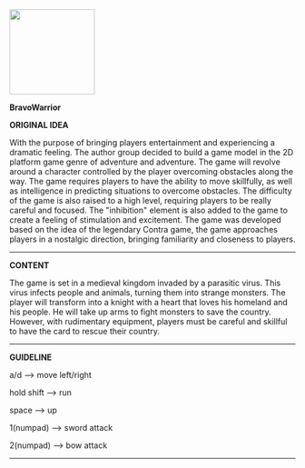 <img src="https://github.com/Ka-ng-23/super-project/assets/171650586/e343c916-7af4-41fc-9bf9-c6619a7061bd" width="150" height="150">

**BravoWarrior** 


**ORIGINAL IDEA**

With the purpose of bringing players entertainment and experiencing a dramatic feeling. The author group decided to build a game model in the 2D platform game genre of adventure and adventure. The game will revolve around a character controlled by the player overcoming obstacles along the way. The game requires players to have the ability to move skillfully, as well as intelligence in predicting situations to overcome obstacles. The difficulty of the game is also raised to a high level, requiring players to be really careful and focused. The "inhibition" element is also added to the game to create a feeling of stimulation and excitement. The game was developed based on the idea of ​​the legendary Contra game, the game approaches players in a nostalgic direction, bringing familiarity and closeness to players.

-----------------------------------------------------------------------------------------------------------------------------------------------------------------------------------------------------------------------

**CONTENT**

The game is set in a medieval kingdom invaded by a parasitic virus. This virus infects people and animals, turning them into strange monsters. The player will transform into a knight with a heart that loves his homeland and his people. He will take up arms to fight monsters to save the country. However, with rudimentary equipment, players must be careful and skillful to have the card to rescue their country.

-----------------------------------------------------------------------------------------------------------------------------------------------------------------------------------------------------------------------

**GUIDELINE**

a/d --> move left/right 

hold shift --> run 

space --> up 

1(numpad) --> sword attack

2(numpad) --> bow attack

---------------------------------------------------------------------------------------------------------------------------------------------------------------------------------------------------------------------
